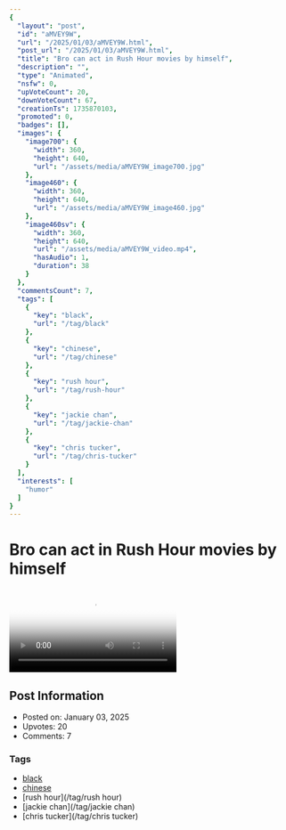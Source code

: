 ```yaml
---
{
  "layout": "post",
  "id": "aMVEY9W",
  "url": "/2025/01/03/aMVEY9W.html",
  "post_url": "/2025/01/03/aMVEY9W.html",
  "title": "Bro can act in Rush Hour movies by himself",
  "description": "",
  "type": "Animated",
  "nsfw": 0,
  "upVoteCount": 20,
  "downVoteCount": 67,
  "creationTs": 1735870103,
  "promoted": 0,
  "badges": [],
  "images": {
    "image700": {
      "width": 360,
      "height": 640,
      "url": "/assets/media/aMVEY9W_image700.jpg"
    },
    "image460": {
      "width": 360,
      "height": 640,
      "url": "/assets/media/aMVEY9W_image460.jpg"
    },
    "image460sv": {
      "width": 360,
      "height": 640,
      "url": "/assets/media/aMVEY9W_video.mp4",
      "hasAudio": 1,
      "duration": 38
    }
  },
  "commentsCount": 7,
  "tags": [
    {
      "key": "black",
      "url": "/tag/black"
    },
    {
      "key": "chinese",
      "url": "/tag/chinese"
    },
    {
      "key": "rush hour",
      "url": "/tag/rush-hour"
    },
    {
      "key": "jackie chan",
      "url": "/tag/jackie-chan"
    },
    {
      "key": "chris tucker",
      "url": "/tag/chris-tucker"
    }
  ],
  "interests": [
    "humor"
  ]
}
---
```


# Bro can act in Rush Hour movies by himself

<video controls playsinline loop poster="/assets/media/aMVEY9W_image460.jpg">
  <source src="/assets/media/aMVEY9W_video.mp4" type="video/mp4">
  Your browser does not support the video tag.
</video>

## Post Information

- Posted on: January 03, 2025
- Upvotes: 20
- Comments: 7

### Tags

- [black](/tag/black)
- [chinese](/tag/chinese)
- [rush hour](/tag/rush hour)
- [jackie chan](/tag/jackie chan)
- [chris tucker](/tag/chris tucker)
